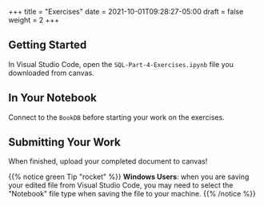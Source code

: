 +++
title = "Exercises"
date = 2021-10-01T09:28:27-05:00
draft = false
weight = 2
+++

## Getting Started

In Visual Studio Code, open the `SQL-Part-4-Exercises.ipynb` file you downloaded from canvas. 

## In Your Notebook

Connect to the `BookDB` before starting your work on the exercises.

## Submitting Your Work

When finished, upload your completed document to canvas!

{{% notice green Tip "rocket" %}}
**Windows Users**: when you are saving your edited file from Visual Studio Code, you may need to select the "Notebook" file type when saving the file to your machine.
{{% /notice %}}